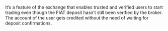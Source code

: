 It’s a feature of the exchange that enables trusted and verified users to start trading even though the FIAT deposit hasn’t still been verified by the broker. The account of the user gets credited without the need of waiting for deposit confirmations.
